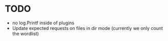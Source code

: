 # TODO

* no log.Printf inside of plugins
* Update expected requests on files in dir mode (currently we only count the wordlist)
